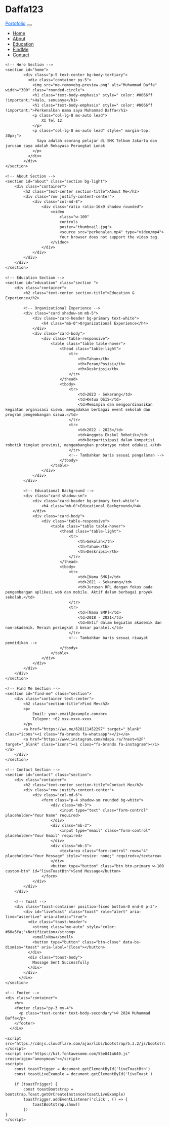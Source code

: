 # Daffa123

<!DOCTYPE html>
<html lang="id">
<head>
    <meta charset="UTF-8">
    <meta name="viewport" content="width=device-width, initial-scale=1.0">
    <title>Portfolio Saya</title>
    <link href="https://cdnjs.cloudflare.com/ajax/libs/bootstrap/5.3.2/css/bootstrap.min.css" rel="stylesheet">
    <style>
        body{
            overflow-x: hidden;
            position: relative;
            width: 100%;
        }
        .custom-btn {
            padding: 12px 30px;
            border-radius: 30px;
        }
        .custom-btn:hover {
            background: #0e5bff ;
        }
        .section {
            padding: 80px 0;
        }
        .section-title {
            color: #0066ff;
            margin-bottom: 50px ;
        }
        .icons{
            font-size: 30px; margin: 0 10px;
        }
    </style>
</head>
<body>
    <!-- Navbar -->
    <nav class="navbar navbar-expand-lg bg-body-tertiary fixed-top shadow-sm">
        <div class="container">
          <a class="navbar-brand fw-bold" style="color: #0066ff;" href="#home">Portofolio</a>
          <button class="navbar-toggler" type="button" data-bs-toggle="collapse" data-bs-target="#navbarNav" >
            <span class="navbar-toggler-icon"></span>
          </button>
          <div class="collapse navbar-collapse justify-content-end" id="navbarNav">
            <ul class="navbar-nav">
              <li class="nav-item">
                <a class="nav-link mx-2" href="#home">Home</a>
              </li>
              <li class="nav-item">
                <a class="nav-link mx-2" href="#about">About</a>
              </li>
              <li class="nav-item">
                <a class="nav-link mx-2" href="#education">Education</a>
              </li>
              <li class="nav-item">
                <a class="nav-link mx-2" href="#find-me">FindMe</a>
              </li>
              <li class="nav-item">
                <a class="nav-link mx-2" href="#contact">Contact</a>
              </li>
            </ul>
          </div>
        </div>
      </nav>

    <!-- Hero Section -->
    <section id="home">
            <div class="p-5 text-center bg-body-tertiary">
              <div class="container py-5">
                <img src="me-removebg-preview.png" alt="Muhammad Daffa" width="300" class="rounded-circle">
                <h1 class="text-body-emphasis" style=" color: #0066ff !important;">Halo, semuanya</h1>
                <h1 class="text-body-emphasis" style=" color: #0066ff !important;">Perkenalkan nama saya Muhammad Daffa</h1>
                <p class="col-lg-8 mx-auto lead">
                    XI Tel 12
                </p>
                <p class="col-lg-8 mx-auto lead" style=" margin-top: 30px;">
                  Saya adalah seorang pelajar di SMK Telkom Jakarta dan jurusan saya adalah Rekayasa Perangkat Lunak
                </p>
              </div>
            </div>
    </section>

    <!-- About Section -->
    <section id="about" class="section bg-light">
        <div class="container">
            <h2 class="text-center section-title">About Me</h2>
            <div class="row justify-content-center">
                <div class="col-md-8">
                    <div class="ratio ratio-16x9 shadow rounded">
                        <video 
                            class="w-100" 
                            controls
                            poster="thumbnail.jpg">
                            <source src="perkenalan.mp4" type="video/mp4">
                            Your browser does not support the video tag.
                        </video>
                    </div>
                </div>
            </div>
        </div>
    </section>

    <!-- Education Section -->
    <section id="education" class="section ">
        <div class="container">
            <h2 class="text-center section-title">Education & Experience</h2>
            
            <!-- Organizational Experience -->
            <div class="card shadow-sm mb-5">
                <div class="card-header bg-primary text-white">
                    <h4 class="mb-0">Organizational Experience</h4>
                </div>
                <div class="card-body">
                    <div class="table-responsive">
                        <table class="table table-hover">
                            <thead class="table-light">
                                <tr>
                                    <th>Tahun</th>
                                    <th>Peran/Posisi</th>
                                    <th>Deskripsi</th>
                                </tr>
                            </thead>
                            <tbody>
                                <tr>
                                    <td>2023 - Sekarang</td>
                                    <td>Ketua OSIS</td>
                                    <td>Memimpin dan mengoordinasikan kegiatan organisasi siswa, mengadakan berbagai event sekolah dan program pengembangan siswa.</td>
                                </tr>
                                <tr>
                                    <td>2022 - 2023</td>
                                    <td>Anggota Ekskul Robotik</td>
                                    <td>Berpartisipasi dalam kompetisi robotik tingkat provinsi, mengembangkan prototype robot edukasi.</td>
                                </tr>
                                <!-- Tambahkan baris sesuai pengalaman -->
                            </tbody>
                        </table>
                    </div>
                </div>
            </div>

            <!-- Educational Background -->
            <div class="card shadow-sm">
                <div class="card-header bg-primary text-white">
                    <h4 class="mb-0">Educational Background</h4>
                </div>
                <div class="card-body">
                    <div class="table-responsive">
                        <table class="table table-hover">
                            <thead class="table-light">
                                <tr>
                                    <th>Sekolah</th>
                                    <th>Tahun</th>
                                    <th>Deskripsi</th>
                                </tr>
                            </thead>
                            <tbody>
                                <tr>
                                    <td>[Nama SMK]</td>
                                    <td>2021 - Sekarang</td>
                                    <td>Jurusan RPL dengan fokus pada pengembangan aplikasi web dan mobile. Aktif dalam berbagai proyek sekolah.</td>
                                </tr>
                                <tr>
                                    <td>[Nama SMP]</td>
                                    <td>2018 - 2021</td>
                                    <td>Aktif dalam kegiatan akademik dan non-akademik. Meraih peringkat 3 besar paralel.</td>
                                </tr>
                                <!-- Tambahkan baris sesuai riwayat pendidikan -->
                            </tbody>
                        </table>
                    </div>
                </div>
            </div>
        </div>
    </section>

    <!-- Find Me Section -->
    <section id="find-me" class="section">
        <div class="container text-center">
            <h2 class="section-title">Find Me</h2>
            <p>
                Email: your.email@example.com<br>
                Telepon: +62 xxx-xxxx-xxxx
            </p>
            <a href="https://wa.me/628111452297" target="_blank" class="icons"><i class="fa-brands fa-whatsapp"></i></a>
            <a href="https://www.instagram.com/mdapa.ra/?next=%2F" target="_blank" class="icons"><i class="fa-brands fa-instagram"></i></a>
        </div>
    </section>

    <!-- Contact Section -->
    <section id="contact" class="section">
        <div class="container">
            <h2 class="text-center section-title">Contact Me</h2>
            <div class="row justify-content-center">
                <div class="col-md-6">
                    <form class="p-4 shadow-sm rounded bg-white">
                        <div class="mb-3">
                            <input type="text" class="form-control" placeholder="Your Name" required>
                        </div>
                        <div class="mb-3">
                            <input type="email" class="form-control" placeholder="Your Email" required>
                        </div>
                        <div class="mb-3">
                            <textarea class="form-control" rows="4" placeholder="Your Message" style="resize: none;" required></textarea>
                        </div>
                        <button type="button" class="btn btn-primary w-100 custom-btn" id="liveToastBtn">Send Message</button>
                    </form>
                </div>
            </div>
        </div>

        <!-- Toast -->
        <div class="toast-container position-fixed bottom-0 end-0 p-3">
            <div id="liveToast" class="toast" role="alert" aria-live="assertive" aria-atomic="true">
              <div class="toast-header">
                <strong class="me-auto" style="color: #60a5fa;">Notification</strong>
                <small>Now</small>
                <button type="button" class="btn-close" data-bs-dismiss="toast" aria-label="Close"></button>
              </div>
              <div class="toast-body">
                Massage Sent Successfully
              </div>
            </div>
          </div>
    </section>

    <!-- Footer -->
    <div class="container">
        <hr>
        <footer class="py-3 my-4">
          <p class="text-center text-body-secondary">© 2024 Muhammad Daffa</p>
        </footer>
      </div>

    <script src="https://cdnjs.cloudflare.com/ajax/libs/bootstrap/5.3.2/js/bootstrap.bundle.min.js"></script>
    <script src="https://kit.fontawesome.com/55e841a649.js" crossorigin="anonymous"></script>
    <script>
        const toastTrigger = document.getElementById('liveToastBtn')
        const toastLiveExample = document.getElementById('liveToast')

        if (toastTrigger) {
            const toastBootstrap = bootstrap.Toast.getOrCreateInstance(toastLiveExample)
            toastTrigger.addEventListener('click', () => {
                toastBootstrap.show()
            })
    }
    </script>
</body>
</html>
